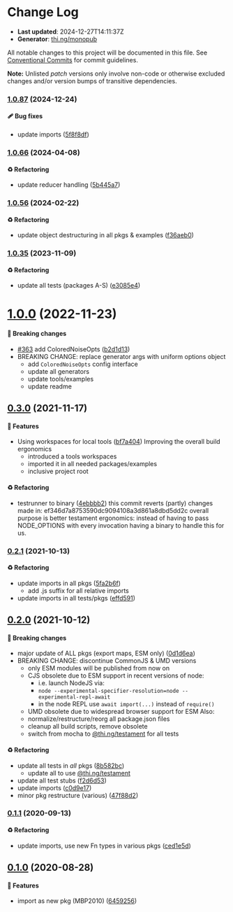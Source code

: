 # Change Log

- **Last updated**: 2024-12-27T14:11:37Z
- **Generator**: [thi.ng/monopub](https://thi.ng/monopub)

All notable changes to this project will be documented in this file.
See [Conventional Commits](https://conventionalcommits.org/) for commit guidelines.

**Note:** Unlisted _patch_ versions only involve non-code or otherwise excluded changes
and/or version bumps of transitive dependencies.

### [1.0.87](https://github.com/thi-ng/umbrella/tree/@thi.ng/colored-noise@1.0.87) (2024-12-24)

#### 🩹 Bug fixes

- update imports ([5f8f8df](https://github.com/thi-ng/umbrella/commit/5f8f8df))

### [1.0.66](https://github.com/thi-ng/umbrella/tree/@thi.ng/colored-noise@1.0.66) (2024-04-08)

#### ♻️ Refactoring

- update reducer handling ([5b445a7](https://github.com/thi-ng/umbrella/commit/5b445a7))

### [1.0.56](https://github.com/thi-ng/umbrella/tree/@thi.ng/colored-noise@1.0.56) (2024-02-22)

#### ♻️ Refactoring

- update object destructuring in all pkgs & examples ([f36aeb0](https://github.com/thi-ng/umbrella/commit/f36aeb0))

### [1.0.35](https://github.com/thi-ng/umbrella/tree/@thi.ng/colored-noise@1.0.35) (2023-11-09)

#### ♻️ Refactoring

- update all tests (packages A-S) ([e3085e4](https://github.com/thi-ng/umbrella/commit/e3085e4))

# [1.0.0](https://github.com/thi-ng/umbrella/tree/@thi.ng/colored-noise@1.0.0) (2022-11-23)

#### 🛑 Breaking changes

- [#363](https://github.com/thi-ng/umbrella/issues/363) add ColoredNoiseOpts ([b2d1d13](https://github.com/thi-ng/umbrella/commit/b2d1d13))
- BREAKING CHANGE: replace generator args with uniform options object
  - add `ColoredNoiseOpts` config interface
  - update all generators
  - update tools/examples
  - update readme

## [0.3.0](https://github.com/thi-ng/umbrella/tree/@thi.ng/colored-noise@0.3.0) (2021-11-17)

#### 🚀 Features

- Using workspaces for local tools ([bf7a404](https://github.com/thi-ng/umbrella/commit/bf7a404))
  Improving the overall build ergonomics
  - introduced a tools workspaces
  - imported it in all needed packages/examples
  - inclusive project root

#### ♻️ Refactoring

- testrunner to binary ([4ebbbb2](https://github.com/thi-ng/umbrella/commit/4ebbbb2))
  this commit reverts (partly) changes made in:
  ef346d7a8753590dc9094108a3d861a8dbd5dd2c
  overall purpose is better testament ergonomics:
  instead of having to pass NODE_OPTIONS with every invocation
  having a binary to handle this for us.

### [0.2.1](https://github.com/thi-ng/umbrella/tree/@thi.ng/colored-noise@0.2.1) (2021-10-13)

#### ♻️ Refactoring

- update imports in all pkgs ([5fa2b6f](https://github.com/thi-ng/umbrella/commit/5fa2b6f))
  - add .js suffix for all relative imports
- update imports in all tests/pkgs ([effd591](https://github.com/thi-ng/umbrella/commit/effd591))

## [0.2.0](https://github.com/thi-ng/umbrella/tree/@thi.ng/colored-noise@0.2.0) (2021-10-12)

#### 🛑 Breaking changes

- major update of ALL pkgs (export maps, ESM only) ([0d1d6ea](https://github.com/thi-ng/umbrella/commit/0d1d6ea))
- BREAKING CHANGE: discontinue CommonJS & UMD versions
  - only ESM modules will be published from now on
  - CJS obsolete due to ESM support in recent versions of node:
    - i.e. launch NodeJS via:
    - `node --experimental-specifier-resolution=node --experimental-repl-await`
    - in the node REPL use `await import(...)` instead of `require()`
  - UMD obsolete due to widespread browser support for ESM
  Also:
  - normalize/restructure/reorg all package.json files
  - cleanup all build scripts, remove obsolete
  - switch from mocha to [@thi.ng/testament](https://github.com/thi-ng/umbrella/tree/main/packages/testament) for all tests

#### ♻️ Refactoring

- update all tests in _all_ pkgs ([8b582bc](https://github.com/thi-ng/umbrella/commit/8b582bc))
  - update all to use [@thi.ng/testament](https://github.com/thi-ng/umbrella/tree/main/packages/testament)
- update all test stubs ([f2d6d53](https://github.com/thi-ng/umbrella/commit/f2d6d53))
- update imports ([c0d9e17](https://github.com/thi-ng/umbrella/commit/c0d9e17))
- minor pkg restructure (various) ([47f88d2](https://github.com/thi-ng/umbrella/commit/47f88d2))

### [0.1.1](https://github.com/thi-ng/umbrella/tree/@thi.ng/colored-noise@0.1.1) (2020-09-13)

#### ♻️ Refactoring

- update imports, use new Fn types in various pkgs ([ced1e5d](https://github.com/thi-ng/umbrella/commit/ced1e5d))

## [0.1.0](https://github.com/thi-ng/umbrella/tree/@thi.ng/colored-noise@0.1.0) (2020-08-28)

#### 🚀 Features

- import as new pkg (MBP2010) ([6459256](https://github.com/thi-ng/umbrella/commit/6459256))
